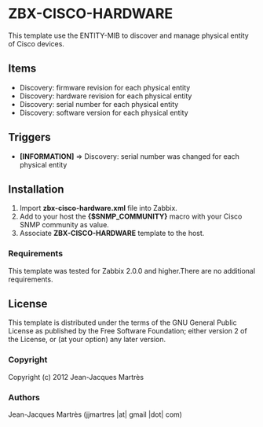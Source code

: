 ZBX-CISCO-HARDWARE
==================

This template use the ENTITY-MIB to discover and manage physical entity of Cisco devices.

Items
-----

  * Discovery: firmware revision for each physical entity
  * Discovery: hardware revision for each physical entity
  * Discovery: serial number for each physical entity
  * Discovery: software version for each physical entity

Triggers
--------

  * **[INFORMATION]** => Discovery: serial number was changed for each physical entity

Installation
------------

1. Import **zbx-cisco-hardware.xml** file into Zabbix.
2. Add to your host the **{$SNMP_COMMUNITY}** macro with your Cisco SNMP community as value.
3. Associate **ZBX-CISCO-HARDWARE** template to the host.
 
### Requirements

This template was tested for Zabbix 2.0.0 and higher.There are no additional requirements.

License
-------

This template is distributed  under the terms of the GNU General Public License as published by the Free Software Foundation; either version 2 of the  License, or (at your option) any later version.

### Copyright

  Copyright (c) 2012 Jean-Jacques Martrès

### Authors
  
  Jean-Jacques Martrès
  (jjmartres |at| gmail |dot| com)
